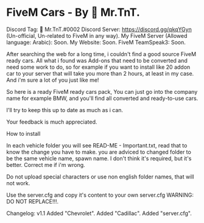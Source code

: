 # FiveM Cars - By 👑 Mr.TnT.
Discord Tag: 👑 Mr.TnT.#0002
Discord Server: https://discord.gg/qkqYGyn (Un-official, Un-related to FiveM in any way).
My FiveM Server (Allowed language: Arabic): Soon.
My Website: Soon.
FiveM TeamSpeak3: Soon.
 
After searching the web for a long time, i couldn't find a good source FiveM ready cars. All what i found was Add-ons that need to be converted  and need some work to do, so for example if you want to install like 20 addon car to your server that will take you more than 2 hours, at least  in my case. And i'm sure a lot of you just like me!
 
So here is a ready FiveM ready cars pack, You can just go into the company name for example BMW, and you'll find all converted and ready-to-use   cars.
 
I'll try to keep this up to date as much as i can.
 
Your feedback is much appreciated.

How to install

In each vehicle folder you will see READ-ME - Important.txt, read that to know the change you have to make.
you are adviced to changed folder to be the same vehicle name, spawn name. I don't think it's required, but it's better. Correct me if i'm wrong.

Do not upload special characters or use non english folder names, that will not work.

Use the server.cfg and copy it's content to your own server.cfg WARNING: DO NOT REPLACE!!!.


Changelog:
v1.1
Added "Chevrolet".
Added "Cadillac".
Added "server.cfg".

